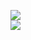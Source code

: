 [![](https://img.shields.io/badge/Made%20With-Github%20Spray-lightgrey.svg?style=for-the-badge&logo=github)](https://github.com/Annihil/github-spray#29697)  
[![](https://i.imgur.com/2DrTn0Z.gif)](https://github.com/Annihil/github-spray)